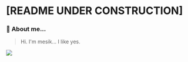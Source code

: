 # [README UNDER CONSTRUCTION]
### 🖖 **About me...**

> Hi. I'm mesik... I like yes. 

<img src="https://komarev.com/ghpvc/?username=mesiik&color=2f3136">
